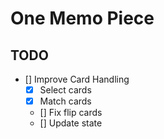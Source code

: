 # One Memo Piece

## TODO

- [] Improve Card Handling
  - [x] Select cards
  - [x] Match cards
  - [] Fix flip cards
  - [] Update state
